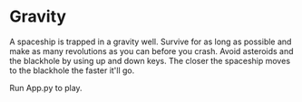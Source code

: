 # Gravity

A spaceship is trapped in a gravity well. Survive for as long as possible and make as many revolutions as you can before you crash.
Avoid asteroids and the blackhole by using up and down keys. The closer the spaceship moves to the blackhole the faster it'll go.

Run App.py to play.
